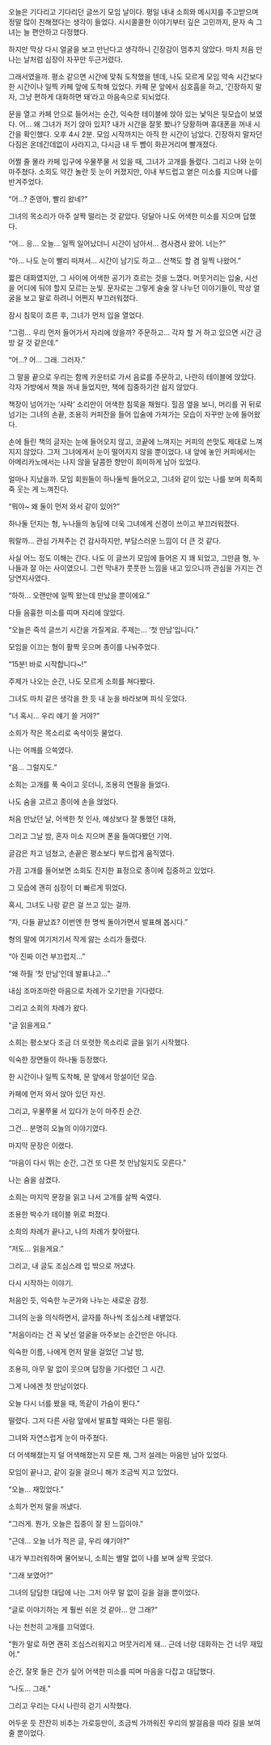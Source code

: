 오늘은 기다리고 기다리던 글쓰기 모임 날이다. 평일 내내 소희와 메시지를 주고받으며 정말 많이 친해졌다는 생각이 들었다. 시시콜콜한 이야기부터 깊은 고민까지, 문자 속 그녀는 늘 편안하고 다정했다.

하지만 막상 다시 얼굴을 보고 만난다고 생각하니 긴장감이 멈추지 않았다. 마치 처음 만나는 날처럼 심장이 자꾸만 두근거렸다.

그래서였을까. 평소 같으면 시간에 맞춰 도착했을 텐데, 나도 모르게 모임 약속 시간보다 한 시간이나 일찍 카페 앞에 도착해 있었다. 카페 문 앞에서 심호흡을 하고, ‘긴장하지 말자, 그냥 편하게 대화하면 돼’라고 마음속으로 되뇌었다.

문을 열고 카페 안으로 들어서는 순간, 익숙한 테이블에 앉아 있는 낯익은 뒷모습이 보였다. 어… 왜 그녀가 저기 앉아 있지? 내가 시간을 잘못 봤나? 당황하며 휴대폰을 꺼내 시간을 확인했다. 오후 4시 2분. 모임 시작까지는 아직 한 시간이 남았다. 긴장하지 말자던 다짐은 온데간데없이 사라지고, 다시금 내 두 뺨이 화끈거리며 빨개졌다.

어쩔 줄 몰라 카페 입구에 우물쭈물 서 있을 때, 그녀가 고개를 돌렸다. 그리고 나와 눈이 마주쳤다. 소희도 약간 놀란 듯 눈이 커졌지만, 이내 부드럽고 옅은 미소를 지으며 나를 반겨주었다.

“어…? 준영아, 빨리 왔네?”

그녀의 목소리가 아주 살짝 떨리는 것 같았다. 덩달아 나도 어색한 미소를 지으며 답했다.

“어… 응… 오늘… 일찍 일어났더니 시간이 남아서… 겸사겸사 왔어. 너는?”

“아… 나도 눈이 빨리 떠져서… 시간이 남기도 하고… 산책도 할 겸 일찍 나왔어.”

짧은 대화였지만, 그 사이에 어색한 공기가 흐르는 것을 느꼈다. 머뭇거리는 입술, 시선을 어디에 둬야 할지 모르는 눈빛. 문자로는 그렇게 술술 잘 나누던 이야기들이, 막상 얼굴을 보고 말로 하려니 어쩐지 부끄러워졌다.

잠시 침묵이 흐른 후, 그녀가 먼저 입을 열었다.

“그럼… 우리 먼저 들어가서 자리에 앉을까? 주문하고… 각자 할 거 하고 있으면 시간 금방 갈 것 같은데.”

“어…? 어… 그래. 그러자.”

그 말을 끝으로 우리는 함께 카운터로 가서 음료를 주문하고, 나란히 테이블에 앉았다. 각자 가방에서 책을 꺼내 들었지만, 책에 집중하기란 쉽지 않았다.

책장이 넘어가는 ‘사락’ 소리만이 어색한 침묵을 채웠다. 힐끔 옆을 보니, 머리를 귀 뒤로 넘기는 그녀의 손끝, 조용히 커피잔을 들어 입술에 가져가는 모습이 자꾸만 눈에 들어왔다.

손에 들린 책의 글자는 눈에 들어오지 않고, 코끝에 느껴지는 커피의 쓴맛도 제대로 느껴지지 않았다. 그저 그녀에게서 눈이 떨어지지 않을 뿐이었다. 내 앞에 놓인 커피에서는 아메리카노에서는 나지 않을 달콤한 향만이 희미하게 남아 있었다.

얼마나 지났을까. 모임 회원들이 하나둘씩 들어오고, 그녀와 같이 있는 나를 보며 희죽희죽 웃는 게 느껴진다.

“뭐야~ 왜 둘이 먼저 와서 같이 있어?”

하나둘 던지는 형, 누나들의 농담에 더욱 그녀에게 신경이 쓰이고 부끄러워졌다.

뭐랄까… 관심 가져주는 건 감사하지만, 부담스러운 느낌이 더 큰 것 같다.

사실 어느 정도 이해는 간다. 나도 이 글쓰기 모임에 들어온 지 꽤 되었고, 그만큼 형, 누나들과 잘 아는 사이였으니. 그런 막내가 풋풋한 느낌을 내고 있으니까 관심을 가지는 건 당연지사였다.

“하하… 오랜만에 일찍 왔는데 만났을 뿐이에요.”

다들 음흉한 미소를 띠며 자리에 앉았다.

“오늘은 즉석 글쓰기 시간을 가질게요. 주제는… ‘첫 만남’입니다.”

모임을 이끄는 형이 활짝 웃으며 종이를 나눠주었다.

“15분! 바로 시작합니다~!”

주제가 나오는 순간, 나도 모르게 소희를 쳐다봤다.

그녀도 마치 같은 생각을 한 듯 내 눈을 바라보며 피식 웃었다.

“너 혹시… 우리 얘기 쓸 거야?”

소희가 작은 목소리로 속삭이듯 물었다.

나는 어깨를 으쓱였다.

“음… 그럴지도.”

소희는 고개를 푹 숙이고 웃더니, 조용히 연필을 들었다.

나도 숨을 고르고 종이에 손을 얹었다.

처음 만났던 날, 어색한 첫 인사, 예상보다 잘 통했던 대화,

그리고 그날 밤, 혼자 미소 지으며 폰을 들여다봤던 기억.

글감은 차고 넘쳤고, 손끝은 평소보다 부드럽게 움직였다.

가끔 고개를 들어보면 소희도 진지한 표정으로 종이에 집중하고 있었다.

그 모습에 괜히 심장이 더 빠르게 뛰었다.

혹시, 그녀도 나랑 같은 걸 쓰고 있는 걸까.

“자, 다들 끝났죠? 이번엔 한 명씩 돌아가면서 발표해 봅시다.”

형의 말에 여기저기서 작게 앓는 소리가 들렸다.

“아 진짜 이건 부끄럽지…”

“왜 하필 ‘첫 만남’인데 발표냐고…”

내심 조마조마한 마음으로 차례가 오기만을 기다렸다.

그리고 소희의 차례가 왔다.

“글 읽을게요.”

소희는 평소보다 조금 더 또렷한 목소리로 글을 읽기 시작했다.

익숙한 장면들이 하나둘 등장했다.

한 시간이나 일찍 도착해, 문 앞에서 망설이던 모습.

카페에 먼저 와서 앉아 있던 자신.

그리고, 우물쭈물 서 있다가 눈이 마주친 순간.

그건… 분명히 오늘의 이야기였다.

마지막 문장은 이랬다.

“마음이 다시 뛰는 순간, 그건 또 다른 첫 만남일지도 모른다.”

나는 숨을 삼켰다.

소희는 마지막 문장을 읽고 나서 고개를 살짝 숙였다.

조용한 박수가 테이블 위로 퍼졌다.

소희의 차례가 끝나고, 나의 차례가 찾아왔다.

“저도… 읽을게요.”

그리고, 내 글도 조심스레 입 밖으로 꺼냈다.

다시 시작하는 이야기.

처음인 듯, 익숙한 누군가와 나누는 새로운 감정.

그녀의 눈을 의식하면서, 글자를 하나씩 조심스레 내뱉었다.

"처음이라는 건
꼭 낯선 얼굴을 마주보는 순간만은 아니다.

익숙한 이름,
나에게 먼저 말을 걸었던 그날 밤,

조용히, 아무 말 없이
웃으며 답장을 기다렸던 그 시간.

그게 나에겐
첫 만남이었다.

오늘 다시 너를 봤을 때,
똑같이 가슴이 뛴다."

떨렸다. 그저 다른 사람 앞에서 발표할 때와는 다른 떨림.

그녀와 자연스럽게 눈이 마주쳤다.

더 어색해졌는지 덜 어색해졌는지 모른 채, 그저 설레는 마음만 남아 있었다.

모임이 끝나고, 같이 길을 걸으니 해가 조금씩 지고 있었다.

“오늘… 재밌었다.”

소희가 먼저 말을 꺼냈다.

“그러게. 뭔가, 오늘은 집중이 잘 된 느낌이야.”

“근데… 오늘 너가 적은 글, 우리 얘기야?”

내가 부끄러워하며 물어보니, 소희는 별말 없이 나를 보며 살짝 웃었다.

“그래 보였어?”

그녀의 담담한 대답에 나는 그저 아무 말 없이 길을 걸을 뿐이었다.

“글로 이야기하는 게 훨씬 쉬운 것 같아… 안 그래?”

나는 천천히 고개를 끄덕였다.

“뭔가 말로 하면 괜히 조심스러워지고 머뭇거리게 돼… 근데 너랑 대화하는 건 너무 재밌어.”

순간, 잘못 들은 건가 싶어 어색한 미소를 띠며 마음을 다잡고 대답했다.

“나도… 그래.”

그리고 우리는 다시 나란히 걷기 시작했다.

어두운 듯 잔잔히 비추는 가로등만이, 조금씩 가까워진 우리의 발걸음을 따라 길을 보여줄 뿐이었다.